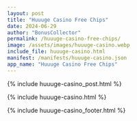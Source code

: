 ```yaml
---
layout: post
title: "Huuuge Casino Free Chips"
date: 2024-06-29
author: "BonusCollector"
permalink: /huuuge-casino-free-chips/
image: /assets/images/huuuge-casino.webp
include_file: huuuge-casino.html
manifest: /manifests/huuuge-casino.json
app_name: "Huuuge Casino Free Chips"
---
```


{% include huuuge-casino_post.html %}

{% include huuuge-casino.html %}

{% include huuuge-casino_footer.html %}